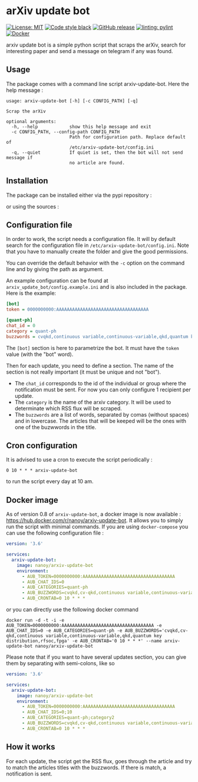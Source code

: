 # arXiv update bot


[![License: MIT](https://img.shields.io/badge/License-MIT-yellow.svg)](https://opensource.org/licenses/MIT)
[![Code style black](https://img.shields.io/badge/code%20style-black-000000.svg)]("https://github.com/psf/black)
[![GitHub release](https://img.shields.io/github/release/nanoy42/arxiv-update-bot.svg)](https://github.com/nanoy42/arxiv-update-bot/releases/)
[![linting: pylint](https://img.shields.io/badge/linting-pylint-yellowgreen)](https://github.com/PyCQA/pylint)
[![Docker](https://img.shields.io/docker/v/nanoy/arxiv-update-bot?label=Docker)](https://hub.docker.com/r/nanoy/arxiv-update-bot)

arxiv update bot is a simple python script that scraps the arXiv, search for interesting paper and send a message on telegram if any was found.

## Usage

The package comes with a command line script arxiv-update-bot. Here the help message :

```
usage: arxiv-update-bot [-h] [-c CONFIG_PATH] [-q]

Scrap the arXiv

optional arguments:
  -h, --help            show this help message and exit
  -c CONFIG_PATH, --config-path CONFIG_PATH
                        Path for configuration path. Replace default of
                        /etc/arxiv-update-bot/config.ini
  -q, --quiet           If quiet is set, then the bot will not send message if
                        no article are found.
```

## Installation

The package can be installed either via the pypi repository :

or using the sources :

## Configuration file

In order to work, the script needs a configuration file. It will by default search for the configuration file in `/etc/arxiv-update-bot/config.ini`. Note that you have to manually create the folder and give the good permissions.

You can override the default behavior with the `-c` option on the command line and by giving the path as argument.

An example configuration can be found at `arxiv_update_bot/config.example.ini` and is also included in the package. Here is the example:

```ini
[bot]
token = 0000000000:AAAAAAAAAAAAAAAAAAAAAAAAAAAAAAAAAAA

[quant-ph]
chat_id = 0
category = quant-ph
buzzwords = cvqkd,continuous variable,continuous-variable,qkd,quantum key distribution,rfsoc,fpga
```

The `[bot]` section is here to parametrize the bot. It must have the `token` value (with the "bot" word).

Then for each update, you need to define a section. The name of the section is not really important (it must be unique and not "bot"). 
* The `chat_id` corresponds to the id of the individual or group where the notification must be sent. For now you can only configure 1 recipient per update.
* The `category` is the name of the arxiv category. It will be used to determinate which RSS flux will be scraped.
* The `buzzwords` are a list of words, separated by comas (without spaces) and in lowercase. The articles that will be keeped will be the ones with one of the buzwwords in the title.

## Cron configuration

It is advised to use a cron to execute the script periodically :

```
0 10 * * * arxiv-update-bot
```
to run the script every day at 10 am.

## Docker image

As of version 0.8 of `arxiv-update-bot`, a docker image is now available : https://hub.docker.com/r/nanoy/arxiv-update-bot. It allows you to simply run the script with minimal commands. If you are using `docker-compose` you can use the following configuration file :

```yml
version: '3.6'

services:
  arxiv-update-bot:
    image: nanoy/arxiv-update-bot
    environment:
      - AUB_TOKEN=0000000000:AAAAAAAAAAAAAAAAAAAAAAAAAAAAAAAAAAA
      - AUB_CHAT_IDS=0
      - AUB_CATEGORIES=quant-ph
      - AUB_BUZZWORDS=cvqkd,cv-qkd,continuous variable,continuous-variable,qkd,quantum key distribution,rfsoc,fpga
      - AUB_CRONTAB=0 10 * * *

```

or you can directly use the following docker command 

```
docker run -d -t -i -e AUB_TOKEN=0000000000:AAAAAAAAAAAAAAAAAAAAAAAAAAAAAAAAAAA -e AUB_CHAT_IDS=0 -e AUB_CATEGORIES=quant-ph -e AUB_BUZZWORDS='cvqkd,cv-qkd,continuous variable,continuous-variable,qkd,quantum key distribution,rfsoc,fpga' -e AUB_CRONTAB='0 10 * * *' --name arxiv-update-bot nanoy/arxiv-update-bot
```

Please note that if you want to have several updates section, you can give them by separating with semi-colons, like so 

```yml
version: '3.6'

services:
  arxiv-update-bot:
    image: nanoy/arxiv-update-bot
    environment:
      - AUB_TOKEN=0000000000:AAAAAAAAAAAAAAAAAAAAAAAAAAAAAAAAAAA
      - AUB_CHAT_IDS=0;10
      - AUB_CATEGORIES=quant-ph;category2
      - AUB_BUZZWORDS=cvqkd,cv-qkd,continuous variable,continuous-variable,qkd,quantum key distribution,rfsoc,fpga;buzzword1, buzzword2
      - AUB_CRONTAB=0 10 * * *

```
## How it works

For each update, the script get the RSS flux, goes through the article and try to match the articles titles with the buzzwords. If there is match, a notification is sent.